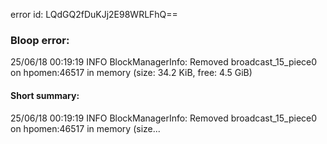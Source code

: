 error id: LQdGQ2fDuKJj2E98WRLFhQ==
### Bloop error:

25/06/18 00:19:19 INFO BlockManagerInfo: Removed broadcast_15_piece0 on hpomen:46517 in memory (size: 34.2 KiB, free: 4.5 GiB)
#### Short summary: 

25/06/18 00:19:19 INFO BlockManagerInfo: Removed broadcast_15_piece0 on hpomen:46517 in memory (size...